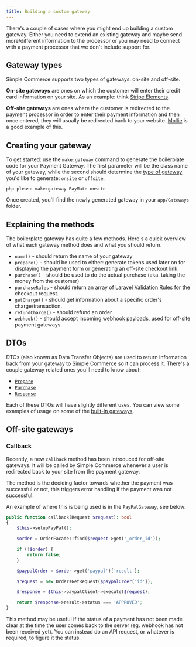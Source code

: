 ```yaml
---
title: Building a custom gateway
---
```


There's a couple of cases where you might end up building a custom gateway. Either you need to extend an existing gateway and maybe send more/different information to the processor or you may need to connect with a payment processor that we don't include support for.

## Gateway types

Simple Commerce supports two types of gateways: on-site and off-site.

**On-site gateways** are ones on which the customer will enter their credit card information on your site. As an example: think [Stripe Elements](https://stripe.com/en-gb/payments/elements).

**Off-site gateways** are ones where the customer is redirected to the payment processor in order to enter their payment information and then once entered, they will usually be redirected back to your website. [Mollie](https://www.mollie.com/) is a good example of this.

## Creating your gateway

To get started: use the `make:gateway` command to generate the boilerplate code for your Payment Gateway. The first parameter will be the class name of your gateway, while the second should determine the [type of gateway](#content-gateway-types) you'd like to generate: `onsite` or `offsite`.

```
php please make:gateway PayMate onsite
```

Once created, you'll find the newly generated gateway in your `app/Gateways` folder.

## Explaining the methods

The boilerplate gateway has quite a few methods. Here's a quick overview of what each gateway method does and what you should return.

* `name()` - should return the name of your gateway
* `prepare()` - should be used to either: generate tokens used later on for displaying the payment form or generating an off-site checkout link.
* `purchase()` - should be used to do the actual purchase (aka. taking the money from the customer)
* `purchaseRules` - should return an array of [Laravel Validation Rules](https://laravel.com/docs/master/validation#available-validation-rules) for the checkout request.
* `getCharge()` - should get information about a specific order's charge/transaction.
* `refundCharge()` - should refund an order
* `webhook()` - should accept incoming webhook payloads, used for off-site payment gateways.

## DTOs

DTOs (also known as Data Transfer Objects) are used to return information back from your gateway to Simple Commerce so it can process it. There's a couple gateway related ones you'll need to know about:

* [`Prepare`](https://github.com/doublethreedigital/simple-commerce/blob/master/src/Gateways/Prepare.php)
* [`Purchase`](https://github.com/doublethreedigital/simple-commerce/blob/master/src/Gateways/Purchase.php)
* [`Response`](https://github.com/doublethreedigital/simple-commerce/blob/master/src/Gateways/Response.php)

Each of these DTOs will have slightly different uses. You can view some examples of usage on some of the [built-in gateways](https://github.com/doublethreedigital/simple-commerce/tree/master/src/Gateways/Builtin).

## Off-site gateways

### Callback

Recently, a new `callback` method has been introduced for off-site gateways. It will be called by Simple Commerce whenever a user is redirected back to your site from the payment gateway.

The method is the deciding factor towards whether the payment was successful or not, this triggers error handling if the payment was not successful.

An example of where this is being used is in the `PayPalGateway`, see below:

```php
public function callback(Request $request): bool
{
    $this->setupPayPal();

    $order = OrderFacade::find($request->get('_order_id'));

    if (!$order) {
        return false;
    }

    $paypalOrder = $order->get('paypal')['result'];

    $request = new OrdersGetRequest($paypalOrder['id']);

    $response = $this->paypalClient->execute($request);

    return $response->result->status === 'APPROVED';
}
```

This method may be useful if the status of a payment has not been made clear at the time the user comes back to the server (eg. webhook has not been received yet). You can instead do an API request, or whatever is required, to figure it the status.
